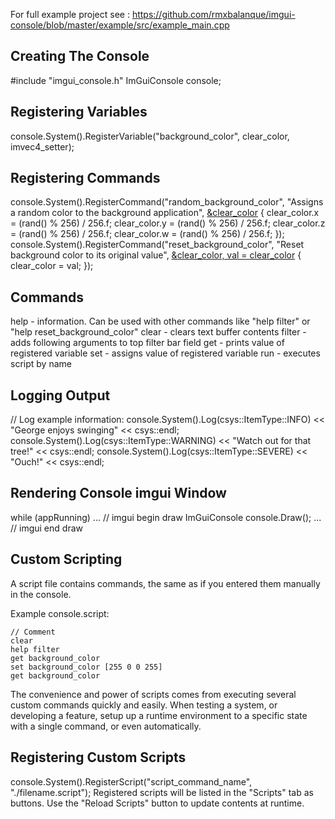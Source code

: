 For full example project see : https://github.com/rmxbalanque/imgui-console/blob/master/example/src/example_main.cpp

## Creating The Console
#include "imgui_console.h"
ImGuiConsole console;

## Registering Variables
console.System().RegisterVariable("background_color", clear_color, imvec4_setter);

## Registering Commands
console.System().RegisterCommand("random_background_color", "Assigns a random color to the background application",
     [&clear_color]()
     {
         clear_color.x = (rand() % 256) / 256.f;
         clear_color.y = (rand() % 256) / 256.f;
         clear_color.z = (rand() % 256) / 256.f;
         clear_color.w = (rand() % 256) / 256.f;
     });
console.System().RegisterCommand("reset_background_color", "Reset background color to its original value",
     [&clear_color, val = clear_color]()
     {
         clear_color = val;
     });

## Commands
help - information. Can be used with other commands like "help filter" or "help reset_background_color"
clear - clears text buffer contents
filter - adds following arguments to top filter bar field
get - prints value of registered variable
set - assigns value of registered variable
run - executes script by name

## Logging Output
// Log example information:
console.System().Log(csys::ItemType::INFO) << "George enjoys swinging" << csys::endl;
console.System().Log(csys::ItemType::WARNING) << "Watch out for that tree!" << csys::endl;
console.System().Log(csys::ItemType::SEVERE) << "Ouch!" << csys::endl;

## Rendering Console imgui Window
while (appRunning)
... // imgui begin draw
ImGuiConsole console.Draw();
... // imgui end draw

## Custom Scripting
A script file contains commands, the same as if you entered them manually in the console.

Example console.script:
```
// Comment
clear
help filter
get background_color
set background_color [255 0 0 255]
get background_color
```

The convenience and power of scripts comes from executing several custom commands quickly and easily.
When testing a system, or developing a feature, setup up a runtime environment to a specific state with a single command, or even automatically.

## Registering Custom Scripts
console.System().RegisterScript("script_command_name", "./filename.script");
Registered scripts will be listed in the "Scripts" tab as buttons.
Use the "Reload Scripts" button to update contents at runtime.
